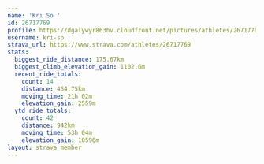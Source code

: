 ```yaml
---
name: 'Kri So '
id: 26717769
profile: https://dgalywyr863hv.cloudfront.net/pictures/athletes/26717769/7761026/14/large.jpg
username: kri-so
strava_url: https://www.strava.com/athletes/26717769
stats:
  biggest_ride_distance: 175.67km
  biggest_climb_elevation_gain: 1102.6m
  recent_ride_totals:
    count: 14
    distance: 454.75km
    moving_time: 21h 02m
    elevation_gain: 2559m
  ytd_ride_totals:
    count: 42
    distance: 942km
    moving_time: 53h 04m
    elevation_gain: 10596m
layout: strava_member
--- 
```

